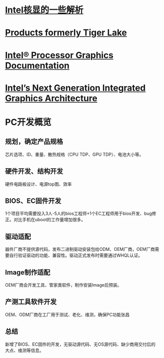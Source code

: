 # [Intel核显的一些解析](https://zhuanlan.zhihu.com/p/102049728)
# [Products formerly Tiger Lake](https://ark.intel.com/content/www/us/en/ark/products/codename/88759/products-formerly-tiger-lake.html#@Mobile)
# [Intel® Processor Graphics Documentation](https://www.intel.com/content/www/us/en/developer/articles/guide/intel-graphics-developers-guides.html)
# [Intel’s Next Generation Integrated Graphics Architecture](https://www.intel.com/Assets/PDF/whitepaper/313343.pdf)

# PC开发概览
## 规划，确定产品规格
芯片选项、ID、重量、散热规格（CPU TDP、GPU TDP）、电池大小等。
## 硬件开发、结构开发
硬件电路板设计、电源top图、效率
## BIOS、EC固件开发
1个项目平均需要投入3人-5人的bios工程师+1个EC工程师用于bios开发、bug修正。对比手机在uboot的工作量增加很多。
## 驱动适配
器件厂商不提供源代码，发布二进制驱动安装包给ODM、OEM厂商，OEM厂商需要自行验证驱动的功能、兼容性。驱动正式发布时需要通过WHQL认证。
## Image制作适配
OEM厂商会开发工具、管家类软件，制作安装Image后预装。
## 产测工具软件开发
OEM、ODM厂商在工厂用于测试、老化、维测，确保PC功能张昌
## 总结
新增了BIOS、EC固件的开发，无驱动源代码、无OS源代码、缺少商用交付后的大点、维测等信息。
